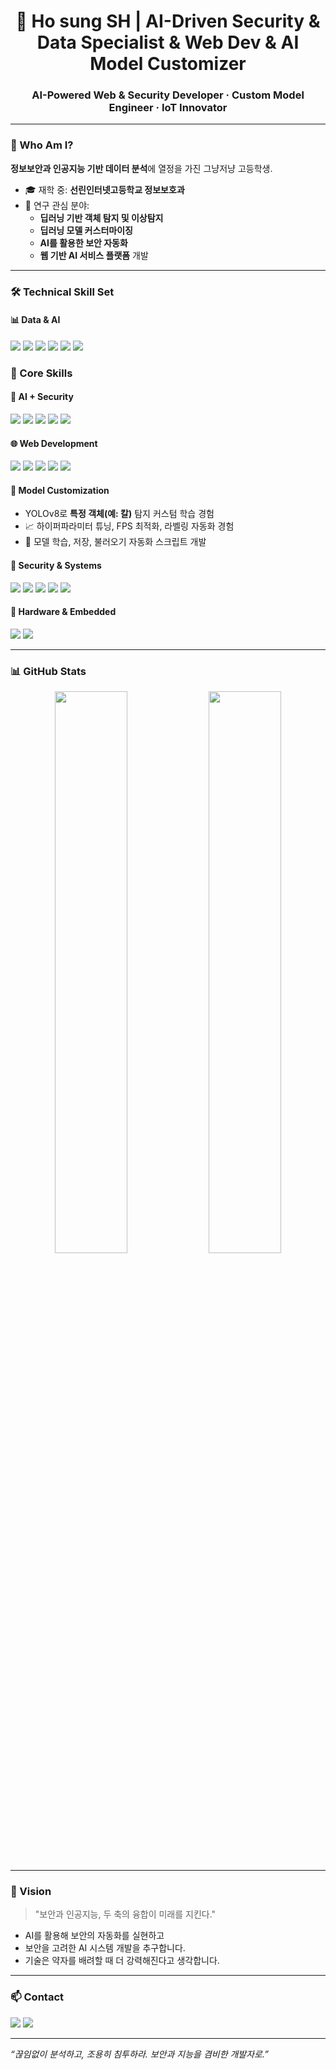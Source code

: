 <!-- GitHub Profile README for hosung08 -->

<h1 align="center">🔐 Ho sung SH | AI-Driven Security & Data Specialist & Web Dev & AI Model Customizer</h1>
<h3 align="center">AI-Powered Web & Security Developer · Custom Model Engineer · IoT Innovator</h3>

---

### 🧠 Who Am I?

**정보보안과 인공지능 기반 데이터 분석**에 열정을 가진 그냥저냥 고등학생.

- 🎓 재학 중: **선린인터넷고등학교 정보보호과**
- 📌 연구 관심 분야:
  - **딥러닝 기반 객체 탐지 및 이상탐지**
  - **딥러닝 모델 커스터마이징**
  - **AI를 활용한 보안 자동화**
  - **웹 기반 AI 서비스 플랫폼** 개발


---

### 🛠️ Technical Skill Set

#### 📊 Data & AI
<p>
  <img src="https://img.shields.io/badge/Python-3776AB?style=flat&logo=python&logoColor=white"/>
  <img src="https://img.shields.io/badge/TensorFlow-FF6F00?style=flat&logo=tensorflow&logoColor=white"/>
  <img src="https://img.shields.io/badge/PyTorch-EE4C2C?style=flat&logo=pytorch&logoColor=white"/>
  <img src="https://img.shields.io/badge/OpenCV-5C3EE8?style=flat&logo=opencv&logoColor=white"/>
  <img src="https://img.shields.io/badge/Pandas-150458?style=flat&logo=pandas&logoColor=white"/>
  <img src="https://img.shields.io/badge/Numpy-013243?style=flat&logo=numpy&logoColor=white"/>
</p>

### 🧠 Core Skills

#### 🔐 AI + Security
<p>
  <img src="https://img.shields.io/badge/Python-3776AB?style=flat&logo=python&logoColor=white"/>
  <img src="https://img.shields.io/badge/YOLOv8-FF9900?style=flat&logo=github&logoColor=white"/>
  <img src="https://img.shields.io/badge/OpenCV-5C3EE8?style=flat&logo=opencv&logoColor=white"/>
  <img src="https://img.shields.io/badge/PyTorch-EE4C2C?style=flat&logo=pytorch&logoColor=white"/>
  <img src="https://img.shields.io/badge/Linux-FCC624?style=flat&logo=linux&logoColor=black"/>
</p>

#### 🌐 Web Development
<p>
  <img src="https://img.shields.io/badge/HTML5-E34F26?style=flat&logo=html5&logoColor=white"/>
  <img src="https://img.shields.io/badge/CSS3-1572B6?style=flat&logo=css3&logoColor=white"/>
  <img src="https://img.shields.io/badge/JavaScript-F7DF1E?style=flat&logo=javascript&logoColor=black"/>
  <img src="https://img.shields.io/badge/React-61DAFB?style=flat&logo=react&logoColor=black"/>
  <img src="https://img.shields.io/badge/FastAPI-009688?style=flat&logo=fastapi&logoColor=white"/>
</p>

#### 🧬 Model Customization
- YOLOv8로 **특정 객체(예: 칼)** 탐지 커스텀 학습 경험
- 📈 하이퍼파라미터 튜닝, FPS 최적화, 라벨링 자동화 경험
- 💾 모델 학습, 저장, 불러오기 자동화 스크립트 개발


#### 🔐 Security & Systems
<p>
  <img src="https://img.shields.io/badge/Linux-FCC624?style=flat&logo=linux&logoColor=black"/>
  <img src="https://img.shields.io/badge/Bash-121011?style=flat&logo=gnubash&logoColor=white"/>
  <img src="https://img.shields.io/badge/Nmap-4682B4?style=flat&logo=nmap&logoColor=white"/>
  <img src="https://img.shields.io/badge/Wireshark-1679A7?style=flat&logo=wireshark&logoColor=white"/>
  <img src="https://img.shields.io/badge/Metasploit-3C3C3D?style=flat&logo=metasploit&logoColor=white"/>
</p>

#### 🔧 Hardware & Embedded
<p>
  <img src="https://img.shields.io/badge/Arduino-00979D?style=flat&logo=arduino&logoColor=white"/>
  <img src="https://img.shields.io/badge/RaspberryPi-A22846?style=flat&logo=raspberrypi&logoColor=white"/>
</p>

---

### 📊 GitHub Stats

<p align="center">
  <img src="https://github-readme-stats.vercel.app/api?username=hosung08&show_icons=true&theme=tokyonight" width="48%"/>
  <img src="https://github-readme-stats.vercel.app/api/top-langs/?username=hosung08&layout=compact&theme=tokyonight" width="48%"/>
</p>

---

### 🧭 Vision

> "보안과 인공지능, 두 축의 융합이 미래를 지킨다."

- AI를 활용해 보안의 자동화를 실현하고
- 보안을 고려한 AI 시스템 개발을 추구합니다.
- 기술은 약자를 배려할 때 더 강력해진다고 생각합니다.

---

### 📫 Contact

<p>
  <a href="mailto:hosung.08@kakao.com"><img src="https://img.shields.io/badge/Gmail-EA4335?style=flat&logo=gmail&logoColor=white"/></a>
  <a href="https://github.com/hosung08"><img src="https://img.shields.io/badge/GitHub-181717?style=flat&logo=github&logoColor=white"/></a>
</p>

---

_“끊임없이 분석하고, 조용히 침투하라. 보안과 지능을 겸비한 개발자로.”_
